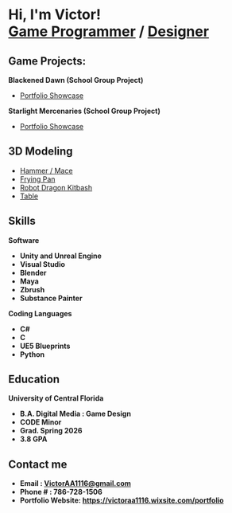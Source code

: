 <h1>Hi, I'm Victor! <br/><a href=>Game Programmer</a> <a>/</a> <a href=>Designer</a></h1>

<h2> Game Projects:</h2>

<b>Blackened Dawn (School Group Project)</b>
 - [Portfolio Showcase](https://victoraa1116.wixsite.com/portfolio/single-project)

<b>Starlight Mercenaries (School Group Project)</b>
 - [Portfolio Showcase](https://victoraa1116.wixsite.com/portfolio/copy-of-blackened-dawn)

<h2>3D Modeling </h2>

 - [Hammer / Mace]()
 - [Frying Pan]()
 - [Robot Dragon Kitbash]()
 - [Table]()

<h2>Skills</h2>

<b>Software</b>
- <b>Unity and Unreal Engine</b>
- <b>Visual Studio</b>
- <b>Blender</b>
- <b>Maya</b>
- <b>Zbrush</b>
- <b>Substance Painter</b>

<b>Coding Languages</b>
- <b>C#</b>
- <b>C</b>
- <b>UE5 Blueprints</b>
- <b>Python</b>

<h2>Education</h2>

<b>University of Central Florida</b>
 - <b>B.A. Digital Media : Game Design </b>
 - <b>CODE Minor</b>
 - <b>Grad. Spring  2026</b>
  - <b>3.8 GPA</b>


<h2> Contact me</h2>

- <b>Email : VictorAA1116@gmail.com</b>
- <b>Phone # : 786-728-1506</b>
- <b>Portfolio Website: https://victoraa1116.wixsite.com/portfolio</b>

